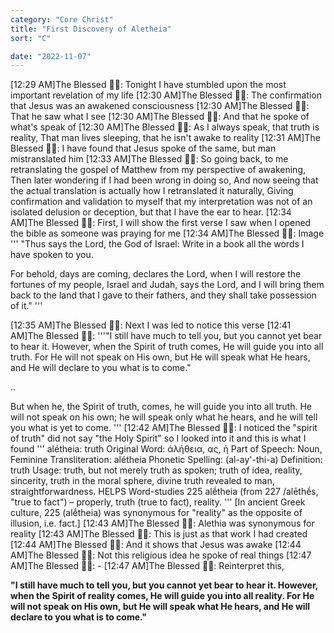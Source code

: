 ```yaml
---
category: "Core Christ" 
title: "First Discovery of Aletheia"
sort: "C" 

date: "2022-11-07"
---
```

[12:29 AM]The Blessed 🧞✨: Tonight I have stumbled upon the most important revelation of my life
[12:30 AM]The Blessed 🧞✨: The confirmation that Jesus was an awakened consciousness
[12:30 AM]The Blessed 🧞✨: That he saw what I see
[12:30 AM]The Blessed 🧞✨: And that he spoke of what's speak of
[12:30 AM]The Blessed 🧞✨: As I always speak, 
that truth is reality, 
That man lives sleeping, that he isn't awake to reality
[12:31 AM]The Blessed 🧞✨: I have found that Jesus spoke of the same, but man mistranslated him
[12:33 AM]The Blessed 🧞✨: So going back, to me retranslating the gospel of Matthew from my perspective of awakening, 
Then later wondering if I had been wrong in doing so, 
And now seeing that the actual translation is actually how I retranslated it naturally, 
Giving confirmation and validation to myself that my interpretation was not of an isolated delusion or deception,
but that I have the ear to hear.
[12:34 AM]The Blessed 🧞✨: First, I will show the first verse I saw when I opened the bible as someone was praying for me
[12:34 AM]The Blessed 🧞✨:
Image
'''
"Thus says the Lord, the God of Israel: 
Write in a book all the words I have spoken to you. 

For behold, days are coming, declares the Lord, when I will restore the fortunes of my people, 
Israel and Judah, says the Lord, and I will bring them back to the land that I gave to their fathers, 
and they shall take possession of it."
'''

[12:35 AM]The Blessed 🧞✨: Next I was led to notice this verse
[12:41 AM]The Blessed 🧞✨: 
'''"I still have much to tell you, but you cannot yet bear to hear it. 
However, when the Spirit of truth comes, He will guide you into all truth. For He will not speak on His own, but He will speak what He hears, and He will declare to you what is to come."

..


But when he, the Spirit of truth, comes, he will guide you into all truth. He will not speak on his own; he will speak only what he hears, and he will tell you what is yet to come. 
'''
[12:42 AM]The Blessed 🧞✨: I noticed the "spirit of truth" did not say "the Holy Spirit" so I looked into it and this is what I found
'''
alétheia: truth
Original Word: ἀλήθεια, ας, ἡ
Part of Speech: Noun, Feminine
Transliteration: alétheia
Phonetic Spelling: (al-ay'-thi-a)
Definition: truth
Usage: truth, but not merely truth as spoken; truth of idea, reality, sincerity, truth in the moral sphere, divine truth revealed to man, straightforwardness.
HELPS Word-studies
225 alḗtheia (from 227 /alēthḗs, "true to fact") – properly, truth (true to fact), reality.
'''
[In ancient Greek culture, 225 (alḗtheia) was synonymous for "reality" as the opposite of illusion, i.e. fact.]
[12:43 AM]The Blessed 🧞✨: Alethia was synonymous for reality
[12:43 AM]The Blessed 🧞✨: This is just as that work I had created
[12:44 AM]The Blessed 🧞✨: And it shows that Jesus was awake
[12:44 AM]The Blessed 🧞✨: Not this religious idea he spoke of real things
[12:47 AM]The Blessed 🧞✨: -
[12:47 AM]The Blessed 🧞✨: Reinterpret this, 

__"I still have much to tell you, but you cannot yet bear to hear it. 
However, when the Spirit of reality comes, He will guide you into all reality. For He will not speak on His own, but He will speak what He hears, and He will declare to you what is to come."__
